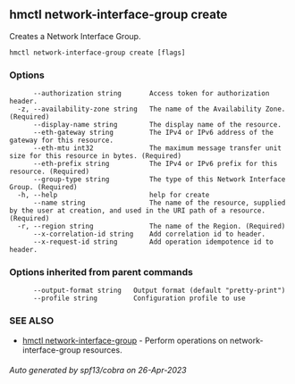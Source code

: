## hmctl network-interface-group create

Creates a Network Interface Group.

```
hmctl network-interface-group create [flags]
```

### Options

```
      --authorization string       Access token for authorization header.
  -z, --availability-zone string   The name of the Availability Zone. (Required)
      --display-name string        The display name of the resource.
      --eth-gateway string         The IPv4 or IPv6 address of the gateway for this resource.
      --eth-mtu int32              The maximum message transfer unit size for this resource in bytes. (Required)
      --eth-prefix string          The IPv4 or IPv6 prefix for this resource. (Required)
      --group-type string          The type of this Network Interface Group. (Required)
  -h, --help                       help for create
      --name string                The name of the resource, supplied by the user at creation, and used in the URI path of a resource. (Required)
  -r, --region string              The name of the Region. (Required)
      --x-correlation-id string    Add correlation id to header.
      --x-request-id string        Add operation idempotence id to header.
```

### Options inherited from parent commands

```
      --output-format string   Output format (default "pretty-print")
      --profile string         Configuration profile to use
```

### SEE ALSO

* [hmctl network-interface-group](hmctl_network-interface-group.md)	 - Perform operations on network-interface-group resources.

###### Auto generated by spf13/cobra on 26-Apr-2023
